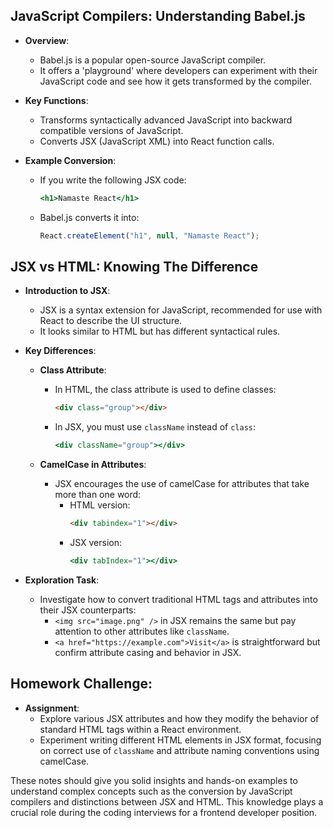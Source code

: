 ## JavaScript Compilers: Understanding Babel.js

- **Overview**:
  - Babel.js is a popular open-source JavaScript compiler.
  - It offers a 'playground' where developers can experiment with their JavaScript code and see how it gets transformed by the compiler.

- **Key Functions**:
  - Transforms syntactically advanced JavaScript into backward compatible versions of JavaScript.
  - Converts JSX (JavaScript XML) into React function calls.

- **Example Conversion**:
  - If you write the following JSX code:
    ```jsx
    <h1>Namaste React</h1>
    ```
  - Babel.js converts it into:
    ```javascript
    React.createElement("h1", null, "Namaste React");
    ```

## JSX vs HTML: Knowing The Difference

- **Introduction to JSX**:
  - JSX is a syntax extension for JavaScript, recommended for use with React to describe the UI structure.
  - It looks similar to HTML but has different syntactical rules.

- **Key Differences**:
  - **Class Attribute**:
    - In HTML, the class attribute is used to define classes:
      ```html
      <div class="group"></div>
      ```
    - In JSX, you must use `className` instead of `class`:
      ```jsx
      <div className="group"></div>
      ```

  - **CamelCase in Attributes**:
    - JSX encourages the use of camelCase for attributes that take more than one word:
      - HTML version:
        ```html
        <div tabindex="1"></div>
        ```
      - JSX version:
        ```jsx
        <div tabIndex="1"></div>
        ```

- **Exploration Task**:
  - Investigate how to convert traditional HTML tags and attributes into their JSX counterparts:
    - `<img src="image.png" />` in JSX remains the same but pay attention to other attributes like `className`.
    - `<a href="https://example.com">Visit</a>` is straightforward but confirm attribute casing and behavior in JSX.

## Homework Challenge:

- **Assignment**:
  - Explore various JSX attributes and how they modify the behavior of standard HTML tags within a React environment.
  - Experiment writing different HTML elements in JSX format, focusing on correct use of `className` and attribute naming conventions using camelCase.

These notes should give you solid insights and hands-on examples to understand complex concepts such as the conversion by JavaScript compilers and distinctions between JSX and HTML. This knowledge plays a crucial role during the coding interviews for a frontend developer position.  